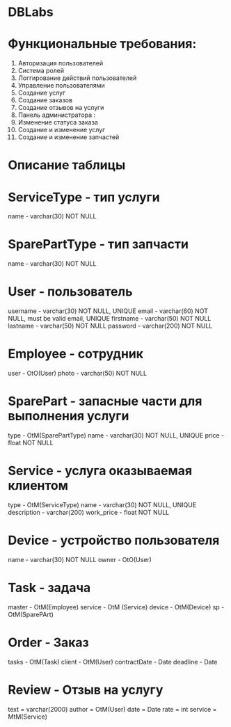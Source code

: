 # DBLabs

# Функциональные требования:
1. Авторизация пользователей
2. Система ролей
3. Логгирование действий пользователей
4. Управление пользователями
5. Создание услуг
6. Создание заказов
7. Создание отзывов на услуги
8. Панель администратора :
  1. Изменение статуса заказа
  2. Создание и изменение услуг
  3. Создание и изменение запчастей

# Описание таблицы

# ServiceType - тип услуги

name - varchar(30) NOT NULL

# SparePartType - тип запчасти

name - varchar(30) NOT NULL

# User - пользователь

username - varchar(30) NOT NULL, UNIQUE
email - varchar(60) NOT NULL, must be valid email, UNIQUE
firstname - varchar(50) NOT NULL
lastname - varchar(50) NOT NULL
password - varchar(200) NOT NULL

# Employee - сотрудник

user - OtO(User)
photo - varchar(50) NOT NULL

# SparePart - запасные части для выполнения услуги

type - OtM(SparePartType)
name - varchar(30) NOT NULL, UNIQUE
price - float NOT NULL

# Service - услуга оказываемая клиентом

type - OtM(ServiceType)
name - varchar(30) NOT NULL, UNIQUE
description - varchar(200)
work_price - float NOT NULL

# Device - устройство пользователя

name - varchar(30) NOT NULL
owner - OtO(User)

# Task - задача

master - OtM(Employee)
service - OtM (Service)
device - OtM(Device)
sp - OtM(SparePArt)

# Order - Заказ

tasks - OtM(Task)
client - OtM(User)
contractDate - Date
deadline - Date

# Review - Отзыв на услугу

text = varchar(2000)
author = OtM(User)
date = Date
rate = int
service = MtM(Service)



	


	

